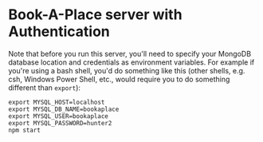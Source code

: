 # Book-A-Place server with Authentication

Note that before you run this server, you'll need to specify your MongoDB database location and credentials as environment variables.  For example if you're using a bash shell, you'd do something like this (other shells, e.g. csh, Windows Power Shell, etc., would require you to do something different than `export`):
```
export MYSQL_HOST=localhost
export MYSQL_DB_NAME=bookaplace
export MYSQL_USER=bookaplace
export MYSQL_PASSWORD=hunter2
npm start
```
